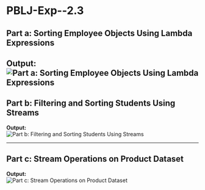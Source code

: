 # PBLJ-Exp--2.3

## Part a: Sorting Employee Objects Using Lambda Expressions 
**Output:**  
![Part a: Sorting Employee Objects Using Lambda Expressions](https://github.com/user-attachments/assets/43f03afa-3a80-4c6e-aabe-823e38325fc7)
---

## Part b: Filtering and Sorting Students Using Streams  
**Output:**  
![Part b: Filtering and Sorting Students Using Streams](https://github.com/user-attachments/assets/6ea270d0-8507-4908-8949-c1575c1cea19)

---

## Part c: Stream Operations on Product Dataset
**Output:**  
![Part c: Stream Operations on Product Dataset](https://github.com/user-attachments/assets/c29a0210-6512-4eb6-bc01-2a4d5c61bd37)
